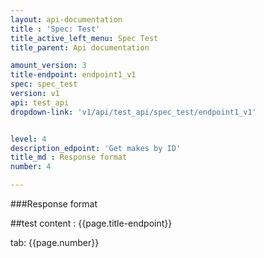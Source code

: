 ```yaml
---
layout: api-documentation 
title : 'Spec: Test'
title_active_left_menu: Spec Test
title_parent: Api documentation

amount_version: 3
title-endpoint: endpoint1_v1
spec: spec_test
version: v1
api: test_api
dropdown-link: 'v1/api/test_api/spec_test/endpoint1_v1'


level: 4
description_edpoint: 'Get makes by ID'
title_md : Response format
number: 4

---
```



###Response format

##test content : {{page.title-endpoint}} 

tab: {{page.number}}